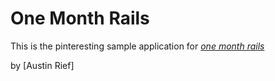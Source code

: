 # One Month Rails

This is the pinteresting sample application for 
[*one month rails*](http://onemonthrails.com)

by [Austin Rief]